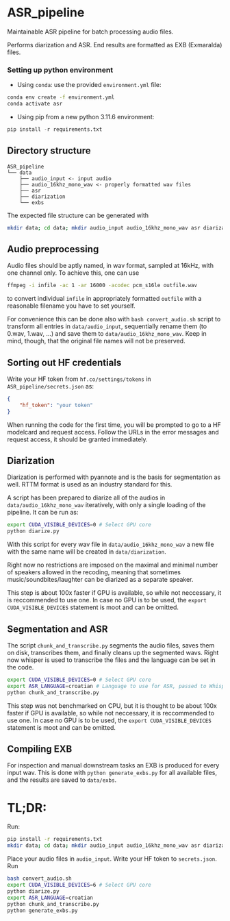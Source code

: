 # ASR_pipeline
Maintainable ASR pipeline for batch processing audio files.

Performs diarization and ASR. End results are formatted as EXB (Exmaralda) files.

### Setting up python environment

* Using `conda`: use the provided `environment.yml` file:
```bash
conda env create -f environment.yml
conda activate asr
```

* Using pip from a new python 3.11.6 environment:
```python
pip install -r requirements.txt
```

## Directory structure

```
ASR_pipeline
└── data
    ├── audio_input <- input audio
    ├── audio_16khz_mono_wav <- properly formatted wav files
    ├── asr
    ├── diarization
    └── exbs
```

The expected file structure can be generated with

```bash
mkdir data; cd data; mkdir audio_input audio_16khz_mono_wav asr diarization exbs; cd ..
```

## Audio preprocessing

Audio files should be aptly named, in wav format, sampled at 16kHz, with one channel only. To achieve this, one can use 
```bash
ffmpeg -i infile -ac 1 -ar 16000 -acodec pcm_s16le outfile.wav
```
to convert individual `infile` in appropriately formatted `outfile` with a reasonable filename you have to set yourself. 

For convenience this can be done also with `bash convert_audio.sh` script to transform all entries in `data/audio_input`, sequentially rename them (to 0.wav, 1.wav, ...) and save them to `data/audio_16khz_mono_wav`. Keep in mind, though, that the original file names will not be preserved.


## Sorting out HF credentials

Write your HF token from `hf.co/settings/tokens` in `ASR_pipeline/secrets.json` as:
```json
{
    "hf_token": "your token"
}
```
When running the code for the first time, you will be prompted to go to a HF modelcard and request access. Follow the URLs in the error messages and request access, it should be granted immediately. 

## Diarization

Diarization is performed with pyannote and is the basis for segmentation as well. RTTM format is used as an industry standard for this.

A script has been prepared to diarize all of the audios in `data/audio_16khz_mono_wav` iteratively, with only a single loading of the pipeline. It can be run as:
```bash
export CUDA_VISIBLE_DEVICES=0 # Select GPU core
python diarize.py
```

With this script for every wav file in `data/audio_16khz_mono_wav` a new file with the same name will be created in `data/diarization`.

Right now no restrictions are imposed on the maximal and minimal number of speakers allowed in the recoding, meaning that sometimes music/soundbites/laughter can be diarized as a separate speaker.

This step is about 100x faster if GPU is available, so while not neccessary, it is reccommended to use one. In case no GPU is to be used, the `export CUDA_VISIBLE_DEVICES` statement is moot and can be omitted.

## Segmentation and ASR

The script `chunk_and_transcribe.py` segments the audio files, saves them on disk, transcribes them, and finally cleans up the segmented wavs. Right now whisper is used to transcribe the files and the language can be set in the code.

```bash
export CUDA_VISIBLE_DEVICES=0 # Select GPU core
export ASR_LANGUAGE=croatian # Language to use for ASR, passed to Whisper internally.
python chunk_and_transcribe.py
```

This step was not benchmarked on CPU, but it is thought to be about 100x faster if GPU is available, so while not neccessary, it is reccommended to use one. In case no GPU is to be used, the `export CUDA_VISIBLE_DEVICES` statement is moot and can be omitted.

## Compiling EXB

For inspection and manual downstream tasks an EXB is produced for every input wav. This is done with `python generate_exbs.py` for all available files, and the results are saved to `data/exbs`.

# TL;DR:

Run:
```bash
pip install -r requirements.txt
mkdir data; cd data; mkdir audio_input audio_16khz_mono_wav asr diarization exbs; cd ..
```
Place your audio files in `audio_input`. Write your HF token to `secrets.json`. Run
```bash
bash convert_audio.sh
export CUDA_VISIBLE_DEVICES=6 # Select GPU core
python diarize.py
export ASR_LANGUAGE=croatian
python chunk_and_transcribe.py
python generate_exbs.py
```